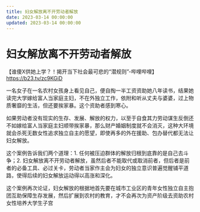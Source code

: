 ```yaml
---
title: 妇女解放离不开劳动者解放
date: 2023-03-14 00:00:00
updated: 2023-03-14 00:00:00
---
```


# 妇女解放离不开劳动者解放

【谁傻X供她上学？！揭开当下社会最可悲的“潜规则”-哔哩哔哩】 https://b23.tv/zc9KGiD

一名女子在一名农村女孩身上看见自己，便自掏一半工资资助她八年读书，结果她读完大学嫁给富人当家庭主妇，不在外独立工作，依附和听从丈夫与婆婆，过上物质奢靡的生活，但还要挨家暴。这个资助者感到寒心。

如果劳动者没有现实的生存、发展、解放的权力，以至于自食其力劳动谋生反倒还不如嫁给富人当家庭主妇顺带挨家暴，那么财产婚姻制度就不会消灭，这种大环境就会杀死无数女性追求独立自主的愿望，即使再多的外在援助、包办替代都无法让妇女解放。

这个案例告诉我们两个道理：1. 任何被压迫群体的解放归根到底靠的是自己去斗争；2. 妇女解放离不开劳动者解放，虽然后者不能取代或取消前者，但后者是前者的必备工具、必过关卡，劳动者当家作主会为妇女的独立意识普遍觉醒铺平道路，使得后续的妇女解放运动得以高涨和深化。

这个案例再次论证，妇女解放的根据地首先要在城市工业区的青年女性独立自主抱团互助保障生存发展，然后扩展到农村的教育，才不会再次为资产阶级去资助农村女性培养大学生子宫
